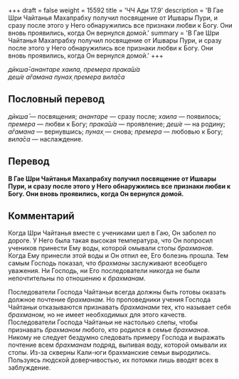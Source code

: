 +++
draft = false
weight = 15592
title = 'ЧЧ Ади 17.9'
description = 'В Гае Шри Чайтанья Махапрабху получил посвящение от Ишвары Пури, и сразу после этого у Него обнаружились все признаки любви к Богу. Они вновь проявились, когда Он вернулся домой.'
summary = 'В Гае Шри Чайтанья Махапрабху получил посвящение от Ишвары Пури, и сразу после этого у Него обнаружились все признаки любви к Богу. Они вновь проявились, когда Он вернулся домой.'
+++

_дӣкша̄-анантаре хаила, премера прака̄ш́а  
деш́е а̄гамана пунах̣ премера вила̄са_

## Пословный перевод

_дӣкша̄_ — посвящения; _анантаре_ — сразу после; _хаила_ — появилось; _премера_ — любви к Богу; _прака̄ш́а_ — проявление; _деш́е_ — на родину; _а̄гамана_ — вернувшись; _пунах̣_ — снова; _премера_ — любовью к Богу; _вила̄са_ — наслаждение.

## Перевод

**В Гае Шри Чайтанья Махапрабху получил посвящение от Ишвары Пури, и сразу после этого у Него обнаружились все признаки любви к Богу. Они вновь проявились, когда Он вернулся домой.**

## Комментарий

Когда Шри Чайтанья вместе с учениками шел в Гаю, Он заболел по дороге. У Него была такая высокая температура, что Он попросил учеников принести Ему воды, которой омывали стопы _брахманов_. Когда Ему принесли этой воды и Он отпил ее, Его болезнь прошла. Тем самым Господь показал, что _брахманы_ заслуживают всеобщего уважения. Ни Господь, ни Его последователи никогда не были непочтительны по отношению к _брахманам_.

Последователи Господа Чайтаньи всегда должны быть готовы оказать должное почтение _брахманам_. Но проповедники учения Господа Чайтаньи отказываются признавать _брахманами_ тех, кто называет себя _брахманом,_ но не имеет необходимых для этого качеств. Последователи Господа Чайтаньи не настолько слепы, чтобы признавать _брахманом_ любого, кто родился в семье _брахманов_. Никому не следует бездумно следовать примеру Господа и выражать почтение всем _брахманам_ подряд, выпивая воду, которой омывали их стопы. Из-за скверны Кали-юги брахманские семьи выродились. Пользуясь людской доверчивостью, их потомки лишь вводят всех в заблуждение.
